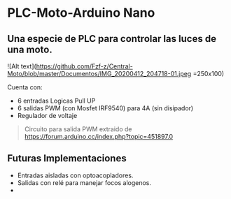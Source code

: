 # **PLC-Moto-Arduino Nano**
## Una especie de **PLC** para controlar las luces de una moto.

![Alt text](https://github.com/Fzf-z/Central-Moto/blob/master/Documentos/IMG_20200412_204718-01.jpeg =250x100)

Cuenta con:
- 6 entradas Logicas Pull UP
- 6 salidas PWM (con Mosfet IRF9540) para 4A (sin disipador)
- Regulador de voltaje

>Circuito para salida PWM extraido de https://forum.arduino.cc/index.php?topic=451897.0
>
>

## Futuras Implementaciones

- Entradas aisladas con optoacopladores.
- Salidas con relé para manejar focos alogenos.
- 
